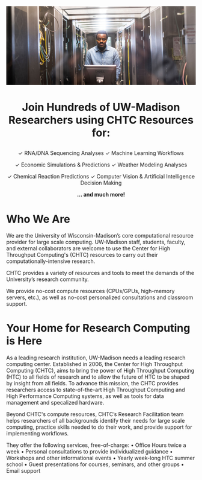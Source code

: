 <img src="../images/Emile_Working.jpg" alt="Center for High Throughput Computing">


<h1><p align="center">Join Hundreds of UW-Madison Researchers using CHTC Resources for:</p></h1>
                 <p align="center">✓ RNA/DNA Sequencing Analyses           ✓ Machine Learning Workflows</p>
                 <p align="center">✓ Economic Simulations &   Predictions   ✓ Weather Modeling Analyses</p>
                 <p align="center">✓ Chemical Reaction Predictions ✓ Computer Vision & Artificial Intelligence Decision Making</p>                                            
                                     <p align="center"><b>… and much more!</b></p>

<h1>Who We Are</h1>

We are the University of Wisconsin-Madison’s core computational resource provider for large scale computing. UW-Madison staff, students, faculty, and external collaborators are welcome to use the Center for High Throughput Computing's (CHTC) resources to carry out their computationally-intensive research. 

CHTC provides a variety of resources and tools to meet the demands of the University’s research community. 

We provide no-cost compute resources (CPUs/GPUs, high-memory servers, etc.), as well as no-cost personalized consultations and classroom support. 


<h1>Your Home for Research Computing is Here</h1>

As a leading research institution, UW-Madison needs a leading research computing center. Established in 2006, the Center for High Throughput Computing (CHTC), aims to bring the power of High Throughput Computing (HTC) to all fields of research and to allow the future of HTC to be shaped by insight from all fields. To advance this mission, the CHTC provides researchers access to state-of-the-art High Throughput Computing and High Performance Computing systems, as well as tools for data management and specalized hardware. 

Beyond CHTC's compute resources, CHTC’s Research Facilitation team helps researchers of all backgrounds identify their needs for large scale computing, practice skills needed to do their work, and provide support for implementing workflows.

They offer the following services, free-of-charge:
• Office Hours twice a week
• Personal consultations to provide individualized guidance
• Workshops and other informational events
• Yearly week-long HTC summer school
• Guest presentations for courses, seminars, and other groups
• Email support


